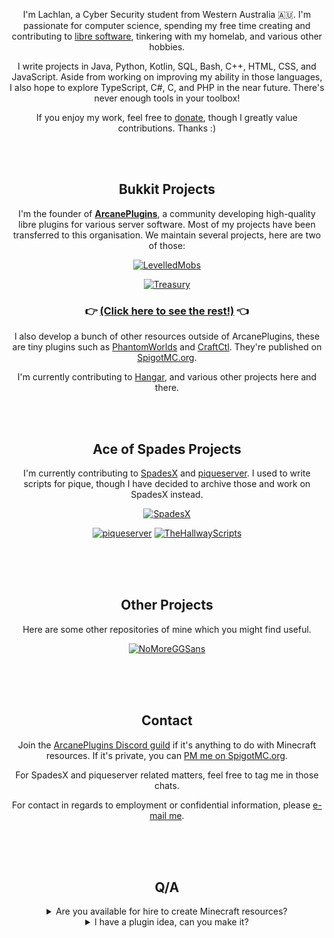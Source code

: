 <div align="center">
  
I'm Lachlan, a Cyber Security student from Western Australia 🇦🇺. I'm passionate for computer science, spending my free time creating and contributing to [libre software][6], tinkering with my homelab, and various other hobbies.
  
I write projects in Java, Python, Kotlin, SQL, Bash, C++, HTML, CSS, and JavaScript. Aside from working on improving my ability in those languages, I also hope to explore TypeScript, C#, C, and PHP in the near future. There's never enough tools in your toolbox!
  
If you enjoy my work, feel free to [donate](https://ko-fi.com/lokka30), though I greatly value contributions. Thanks :)

<br /><br />

## Bukkit Projects
  
I'm the founder of [**ArcanePlugins**](https://github.com/ArcanePlugins), a community developing high-quality libre plugins for various server software. Most of my projects have been transferred to this organisation. We maintain several projects, here are two of those:

[![LevelledMobs](https://github-readme-stats.vercel.app/api/pin/?username=lokka30&repo=levelledmobs&show_owner=true&theme=react)](https://github.com/lokka30/levelledmobs)
  
[![Treasury](https://github-readme-stats.vercel.app/api/pin/?username=lokka30&repo=treasury&show_owner=true&theme=react)](https://github.com/lokka30/treasury)

### 👉 [(Click here to see the rest!)](https://github.com/ArcanePlugins) 👈

I also develop a bunch of other resources outside of ArcanePlugins, these are tiny plugins such as [PhantomWorlds](https://github.com/lokka30/PhantomWorlds) and [CraftCtl](https://github.com/lokka30/CraftCtl). They're published on [SpigotMC.org][1].
  
I'm currently contributing to [Hangar](https://github.com/lokka30/Hangar), and various other projects here and there.

<br /><br />

## Ace of Spades Projects

I'm currently contributing to [SpadesX][7] and [piqueserver][5]. I used to write scripts for pique, though I have decided to archive those and work on SpadesX instead.
  
[![SpadesX](https://github-readme-stats.vercel.app/api/pin/?username=spadesx&repo=spadesx&show_owner=true&theme=react)](https://github.com/spadesx/spadesx)

[![piqueserver](https://github-readme-stats.vercel.app/api/pin/?username=piqueserver&repo=piqueserver&show_owner=true&theme=react)](https://github.com/piqueserver/piqueserver)
[![TheHallwayScripts](https://github-readme-stats.vercel.app/api/pin/?username=lokka30&repo=TheHallwayScripts&show_owner=true&theme=react)](https://github.com/lokka30/TheHallwayScripts)

<br /><br /><br />
  
## Other Projects
  
Here are some other repositories of mine which you might find useful.

[![NoMoreGGSans](https://github-readme-stats.vercel.app/api/pin/?username=lokka30&repo=NoMoreGGSans&show_owner=true&theme=react)](https://github.com/lokka30/NoMoreGGSans)

<br /><br /><br />

## Contact
  
Join the [ArcanePlugins Discord guild](https://discord.gg/HqZwdcJ) if it's anything to do with Minecraft resources. If it's private, you can [PM me on SpigotMC.org](https://www.spigotmc.org/conversations/add?to=lokka30).
  
For SpadesX and piqueserver related matters, feel free to tag me in those chats.
  
For contact in regards to employment or confidential information, please [e-mail me](mailto:lachlan@mercurialdigital.com).
  
<br /><br /><br />
  
## Q/A
  
<details><summary>Are you available for hire to create Minecraft resources?</summary>

No: I don't have much free time, and I'm not interested in very low-paying work, so I have decided to not be available for hire to create Minecraft resources. I much prefer to spend this time creating public open-source projects which benefit the community.
  
However, I don't speak for plenty of people on the SpigotMC and MC-Market forums who are happily available for hire.
  
</details>
  
<details><summary>I have a plugin idea, can you make it?</summary>

If the idea could benefit a decent portion of the community, I'd love to hear. Post on the [ArcanePlugins Discord guild](https://discord.gg/HqZwdcJ)'s general channel, or [PM me on SpigotMC.org](https://www.spigotmc.org/conversations/add?to=lokka30). Of course, you will be credited for the idea.
  
</details>
  
<br /><br /><br />

</div>

[1]: https://www.spigotmc.org/resources/authors/lokka30.828699/
[5]: https://github.com/piqueserver
[6]: https://www.gnu.org/philosophy/free-sw.en.html
[7]: https://github.com/SpadesX

